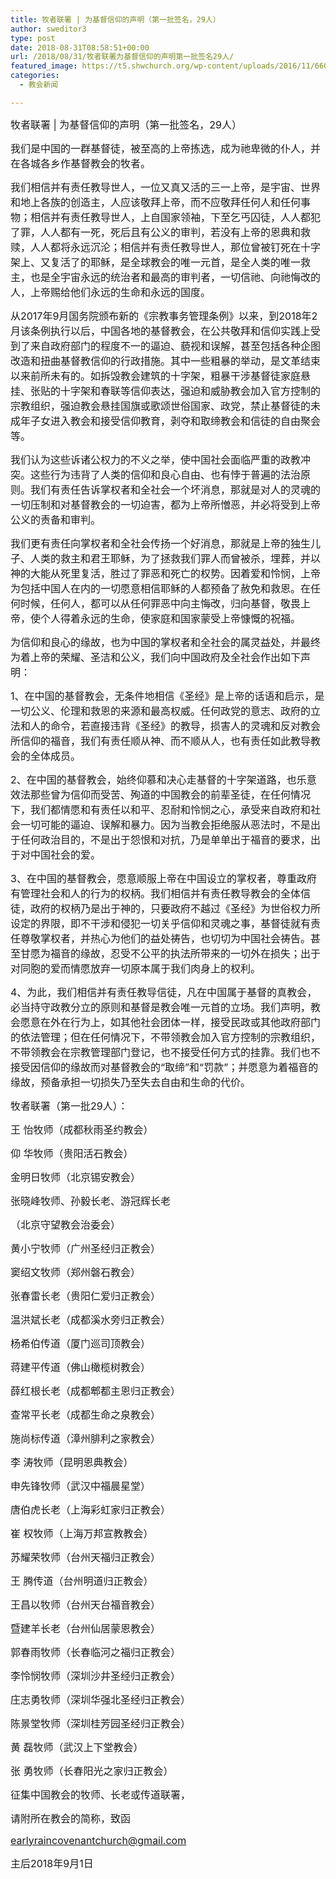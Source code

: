 ```yaml
---
title: 牧者联署 | 为基督信仰的声明（第一批签名，29人）
author: sweditor3
type: post
date: 2018-08-31T08:58:51+00:00
url: /2018/08/31/牧者联署为基督信仰的声明第一批签名29人/
featured_image: https://t5.shwchurch.org/wp-content/uploads/2016/11/6608733_222221117000_2-718x288.jpg
categories:
  - 教会新闻

---
```

<span style="font-size: 12pt;">牧者联署 | 为基督信仰的声明（第一批签名，29人）</span>

<!--more-->


  
<span style="font-size: 12pt;">我们是中国的一群基督徒，被至高的上帝拣选，成为祂卑微的仆人，并在各城各乡作基督教会的牧者。</span>

<span style="font-size: 12pt;">我们相信并有责任教导世人，一位又真又活的三一上帝，是宇宙、世界和地上各族的创造主，人应该敬拜上帝，而不应敬拜任何人和任何事物；相信并有责任教导世人，上自国家领袖，下至乞丐囚徒，人人都犯了罪，人人都有一死，死后且有公义的审判，若没有上帝的恩典和救赎，人人都将永远沉沦；相信并有责任教导世人，那位曾被钉死在十字架上、又复活了的耶稣，是全球教会的唯一元首，是全人类的唯一救主，也是全宇宙永远的统治者和最高的审判者，一切信祂、向祂悔改的人，上帝赐给他们永远的生命和永远的国度。</span>

<span style="font-size: 12pt;">从2017年9月国务院颁布新的《宗教事务管理条例》以来，到2018年2月该条例执行以后，中国各地的基督教会，在公共敬拜和信仰实践上受到了来自政府部门的程度不一的逼迫、藐视和误解，甚至包括各种企图改造和扭曲基督教信仰的行政措施。其中一些粗暴的举动，是文革结束以来前所未有的。如拆毁教会建筑的十字架，粗暴干涉基督徒家庭悬挂、张贴的十字架和春联等信仰表达，强迫和威胁教会加入官方控制的宗教组织，强迫教会悬挂国旗或歌颂世俗国家、政党，禁止基督徒的未成年子女进入教会和接受信仰教育，剥夺和取缔教会和信徒的自由聚会等。</span>

<span style="font-size: 12pt;">我们认为这些诉诸公权力的不义之举，使中国社会面临严重的政教冲突。这些行为违背了人类的信仰和良心自由、也有悖于普遍的法治原则。我们有责任告诉掌权者和全社会一个坏消息，那就是对人的灵魂的一切压制和对基督教会的一切迫害，都为上帝所憎恶，并必将受到上帝公义的责备和审判。</span>

<span style="font-size: 12pt;">我们更有责任向掌权者和全社会传扬一个好消息，那就是上帝的独生儿子、人类的救主和君王耶稣，为了拯救我们罪人而曾被杀，埋葬，并以神的大能从死里复活，胜过了罪恶和死亡的权势。因着爱和怜悯，上帝为包括中国人在内的一切愿意相信耶稣的人都预备了赦免和救恩。在任何时候，任何人，都可以从任何罪恶中向主悔改，归向基督，敬畏上帝，使个人得着永远的生命，使家庭和国家蒙受上帝慷慨的祝福。</span>

<span style="font-size: 12pt;">为信仰和良心的缘故，也为中国的掌权者和全社会的属灵益处，并最终为着上帝的荣耀、圣洁和公义，我们向中国政府及全社会作出如下声明：</span>

<span style="font-size: 12pt;">1、在中国的基督教会，无条件地相信《圣经》是上帝的话语和启示，是一切公义、伦理和救恩的来源和最高权威。任何政党的意志、政府的立法和人的命令，若直接违背《圣经》的教导，损害人的灵魂和反对教会所信仰的福音，我们有责任顺从神、而不顺从人，也有责任如此教导教会的全体成员。</span>

<span style="font-size: 12pt;">2、在中国的基督教会，始终仰慕和决心走基督的十字架道路，也乐意效法那些曾为信仰而受苦、殉道的中国教会的前辈圣徒，在任何情况下，我们都情愿和有责任以和平、忍耐和怜悯之心，承受来自政府和社会一切可能的逼迫、误解和暴力。因为当教会拒绝服从恶法时，不是出于任何政治目的，不是出于怨恨和对抗，乃是单单出于福音的要求，出于对中国社会的爱。</span>

<span style="font-size: 12pt;">3、在中国的基督教会，愿意顺服上帝在中国设立的掌权者，尊重政府有管理社会和人的行为的权柄。我们相信并有责任教导教会的全体信徒，政府的权柄乃是出于神的，只要政府不越过《圣经》为世俗权力所设定的界限，即不干涉和侵犯一切关乎信仰和灵魂之事，基督徒就有责任尊敬掌权者，并热心为他们的益处祷告，也切切为中国社会祷告。甚至甘愿为福音的缘故，忍受不公平的执法所带来的一切外在损失；出于对同胞的爱而情愿放弃一切原本属于我们肉身上的权利。</span>

<span style="font-size: 12pt;">4、为此，我们相信并有责任教导信徒，凡在中国属于基督的真教会，必当持守政教分立的原则和基督是教会唯一元首的立场。我们声明，教会愿意在外在行为上，如其他社会团体一样，接受民政或其他政府部门的依法管理；但在任何情况下，不带领教会加入官方控制的宗教组织，不带领教会在宗教管理部门登记，也不接受任何方式的挂靠。我们也不接受因信仰的缘故而对基督教会的“取缔”和“罚款”；并愿意为着福音的缘故，预备承担一切损失乃至失去自由和生命的代价。</span>

<span style="font-size: 12pt;">牧者联署（第一批29人）：</span>

<span style="font-size: 12pt;">王 怡牧师（成都秋雨圣约教会）</span>
  
<span style="font-size: 12pt;">仰 华牧师（贵阳活石教会）</span>
  
<span style="font-size: 12pt;">金明日牧师（北京锡安教会）</span>
  
<span style="font-size: 12pt;">张晓峰牧师、孙毅长老、游冠辉长老</span>
  
<span style="font-size: 12pt;">（北京守望教会治委会） </span>
  
<span style="font-size: 12pt;">黄小宁牧师（广州圣经归正教会） </span>
  
<span style="font-size: 12pt;">窦绍文牧师（郑州磐石教会） </span>
  
<span style="font-size: 12pt;">张春雷长老（贵阳仁爱归正教会）</span>
  
<span style="font-size: 12pt;">温洪斌长老（成都溪水旁归正教会） </span>
  
<span style="font-size: 12pt;">杨希伯传道（厦门巡司顶教会）</span>
  
<span style="font-size: 12pt;">蒋建平传道（佛山橄榄树教会）</span>
  
<span style="font-size: 12pt;">薛红根长老（成都郫都主恩归正教会）</span>
  
<span style="font-size: 12pt;">查常平长老（成都生命之泉教会）</span>
  
<span style="font-size: 12pt;">施尚标传道（漳州腓利之家教会）</span>
  
<span style="font-size: 12pt;">李 涛牧师（昆明恩典教会）</span>
  
<span style="font-size: 12pt;">申先锋牧师（武汉中福晨星堂） </span>
  
<span style="font-size: 12pt;">唐伯虎长老（上海彩虹家归正教会） </span>
  
<span style="font-size: 12pt;">崔 权牧师（上海万邦宣教教会） </span>
  
<span style="font-size: 12pt;">苏耀荣牧师（台州天福归正教会） </span>
  
<span style="font-size: 12pt;">王 腾传道（台州明道归正教会） </span>
  
<span style="font-size: 12pt;">王昌以牧师（台州天台福音教会）</span>
  
<span style="font-size: 12pt;">暨建羊长老（台州仙居蒙恩教会）</span>
  
<span style="font-size: 12pt;">郭春雨牧师（长春临河之福归正教会）</span>
  
<span style="font-size: 12pt;">李怜悯牧师（深圳沙井圣经归正教会）</span>
  
<span style="font-size: 12pt;">庄志勇牧师（深圳华强北圣经归正教会）</span>
  
<span style="font-size: 12pt;">陈景堂牧师（深圳桂芳园圣经归正教会）</span>
  
<span style="font-size: 12pt;">黄 磊牧师（武汉上下堂教会）</span>
  
<span style="font-size: 12pt;">张 勇牧师（长春阳光之家归正教会）</span>

<span style="font-size: 12pt;">征集中国教会的牧师、长老或传道联署，</span>
  
<span style="font-size: 12pt;">请附所在教会的简称，致函</span>
  
<span style="font-size: 12pt;">earlyraincovenantchurch@gmail.com</span>

<span style="font-size: 12pt;">主后2018年9月1日</span>